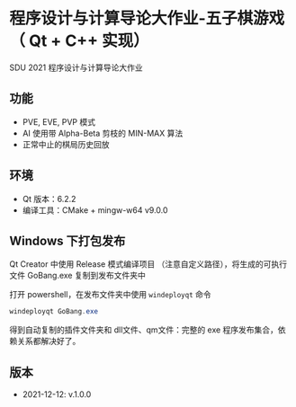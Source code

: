 # 程序设计与计算导论大作业-五子棋游戏（ Qt + C++ 实现）

SDU 2021 程序设计与计算导论大作业

## 功能

- PVE, EVE, PVP 模式
- AI 使用带 Alpha-Beta 剪枝的 MIN-MAX 算法
- 正常中止的棋局历史回放

## 环境

- Qt 版本：6.2.2
- 编译工具：CMake + mingw-w64 v9.0.0

## Windows 下打包发布

Qt Creator 中使用 Release 模式编译项目 （注意自定义路径），将生成的可执行文件 GoBang.exe 复制到发布文件夹中

打开 powershell，在发布文件夹中使用 `windeployqt` 命令

```powershell
windeployqt GoBang.exe
```

得到自动复制的插件文件夹和 dll文件、qm文件：完整的 exe 程序发布集合，依赖关系都解决好了。

## 版本

- 2021-12-12: v.1.0.0